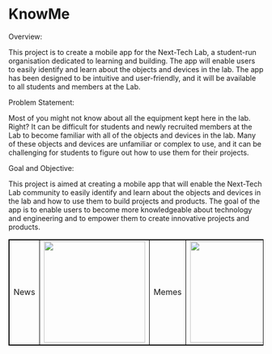 # KnowMe

Overview:

This project is to create a mobile app for the Next-Tech Lab, a student-run organisation dedicated to learning and building. The app will enable users to easily identify and learn about the objects and devices in the lab. The app has been designed to be intuitive and user-friendly, and it will be available to all students and members at the Lab. 

Problem Statement:

Most of you might not know about all the equipment kept here in the lab. Right?
It can be difficult for students and newly recruited members at the Lab to become familiar with all of the objects and devices in the lab. Many of these objects and devices are unfamiliar or complex to use, and it can be challenging for students to figure out how to use them for their projects.

Goal and Objective:

This project is aimed at creating a mobile app that will enable the Next-Tech Lab community to easily identify and learn about the objects and devices in the lab and how to use them to build projects and products. The goal of the app is to enable users to become more knowledgeable about technology and engineering and to empower them to create innovative projects and products.


<table style="border: 1px solid black;">
            <tr>
                <td  style="border: 1px solid black ;">
                    News
                </td>
                <td  style="border: 1px solid black ;">
                    <img src="https://user-images.githubusercontent.com/106223361/221327185-ecc9b557-5c78-402a-8dd3-f3d98eb4cfd9.jpg"   width="200">
                </td>
                <td  style="border: 1px solid black ;">
                    Memes
                </td>
                <td  style="border: 1px solid black ;">
                    <img src="https://user-images.githubusercontent.com/106223361/221327198-495a41a2-33f3-4c1f-b953-b9b39fdd852a.jpg"   width="200">
                </td>
                 <td  style="border: 1px solid black ;">
                    Reels
                </td>
                <td  style="border: 1px solid black ;">
                    <img src="https://user-images.githubusercontent.com/106223361/221327218-9137dc62-591c-4aea-a99b-6019638bbcb0.jpg"   width="200">
                </td>
            </tr>
</table>

